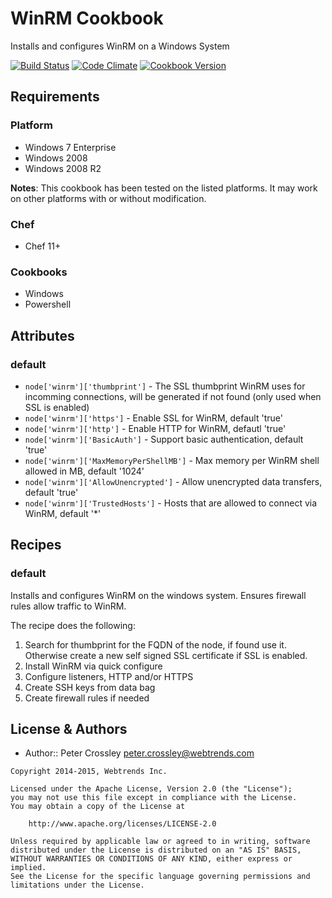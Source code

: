 WinRM Cookbook
================
Installs and configures WinRM on a Windows System 

[![Build Status](https://travis-ci.org/Webtrends/winrm.svg?branch=master)](https://travis-ci.org/Webtrends/winrm) [![Code Climate](https://codeclimate.com/github/Webtrends/winrm.svg)](https://codeclimate.com/github/Webtrends/winrm) [![Cookbook Version](https://img.shields.io/cookbook/v/winrm.svg)](https://supermarket.chef.io/cookbooks/winrm)

Requirements
------------
### Platform
* Windows 7 Enterprise
* Windows 2008
* Windows 2008 R2

**Notes**: This cookbook has been tested on the listed platforms. It may work on other platforms with or without modification.

### Chef
* Chef 11+

### Cookbooks
* Windows
* Powershell


Attributes
----------
### default
* `node['winrm']['thumbprint']` - The SSL thumbprint WinRM uses for incomming connections, will be generated if not found (only used when SSL is enabled)
* `node['winrm']['https']` - Enable SSL for WinRM, default 'true'
* `node['winrm']['http']` - Enable HTTP for WinRM, defautl 'true'
* `node['winrm']['BasicAuth']` - Support basic authentication, default 'true'
* `node['winrm']['MaxMemoryPerShellMB']` - Max memory per WinRM shell allowed in MB, default '1024'
* `node['winrm']['AllowUnencrypted']` - Allow unencrypted data transfers, default 'true'
* `node['winrm']['TrustedHosts']` - Hosts that are allowed to connect via WinRM, default '*'


Recipes
-------
### default
Installs and configures WinRM on the windows system.  Ensures firewall rules allow traffic to WinRM. 

The recipe does the following:

1. Search for thumbprint for the FQDN of the node, if found use it.  Otherwise create a new self signed SSL certificate if SSL is enabled.
2. Install WinRM via quick configure
3. Configure listeners, HTTP and/or HTTPS 
4. Create SSH keys from data bag
5. Create firewall rules if needed


License & Authors
-----------------
- Author:: Peter Crossley <peter.crossley@webtrends.com>

```text
Copyright 2014-2015, Webtrends Inc.

Licensed under the Apache License, Version 2.0 (the "License");
you may not use this file except in compliance with the License.
You may obtain a copy of the License at

    http://www.apache.org/licenses/LICENSE-2.0

Unless required by applicable law or agreed to in writing, software
distributed under the License is distributed on an "AS IS" BASIS,
WITHOUT WARRANTIES OR CONDITIONS OF ANY KIND, either express or implied.
See the License for the specific language governing permissions and
limitations under the License.
```

